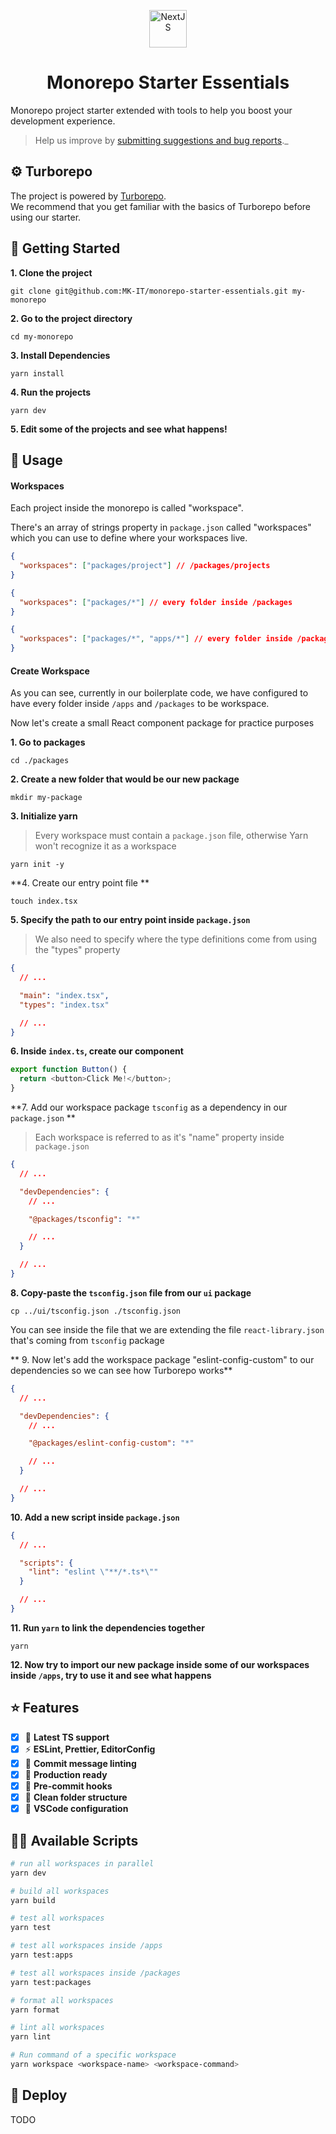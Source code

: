 <p align="center">
  <a href="https://nextjs.org">
    <img alt="NextJS" src="https://camo.githubusercontent.com/92ec9eb7eeab7db4f5919e3205918918c42e6772562afb4112a2909c1aaaa875/68747470733a2f2f6173736574732e76657263656c2e636f6d2f696d6167652f75706c6f61642f76313630373535343338352f7265706f7369746f726965732f6e6578742d6a732f6e6578742d6c6f676f2e706e67" width="60" />
  </a>
</p>
<h1 align="center">
  Monorepo Starter Essentials
</h1>

Monorepo project starter extended with tools to help you boost your development experience.

> Help us improve by [submitting suggestions and bug reports](https://github.com/MK-IT/nextjs-starter-essentials/issues).\_

## ⚙ Turborepo

The project is powered by [Turborepo](https://turbo.build/repo).  
We recommend that you get familiar with the basics of Turborepo before using our starter.

## 🚀 Getting Started

**1. Clone the project**

```
git clone git@github.com:MK-IT/monorepo-starter-essentials.git my-monorepo
```

**2. Go to the project directory**

```
cd my-monorepo
```

**3. Install Dependencies**

```
yarn install
```

**4. Run the projects**

```
yarn dev
```

**5. Edit some of the projects and see what happens!**

## 🔨 Usage

#### Workspaces

Each project inside the monorepo is called "workspace".

There's an array of strings property in `package.json` called "workspaces" which you can use to define where your workspaces live.

```json
{
  "workspaces": ["packages/project"] // /packages/projects
}
```

```json
{
  "workspaces": ["packages/*"] // every folder inside /packages
}
```

```json
{
  "workspaces": ["packages/*", "apps/*"] // every folder inside /packages and /apps
}
```

#### Create Workspace

As you can see, currently in our boilerplate code, we have configured to have every folder inside `/apps` and `/packages` to be workspace.

Now let's create a small React component package for practice purposes

**1. Go to packages**

```
cd ./packages
```

**2. Create a new folder that would be our new package**

```
mkdir my-package
```

**3. Initialize yarn**

> Every workspace must contain a `package.json` file, otherwise Yarn won't recognize it as a workspace

```
yarn init -y
```

**4. Create our entry point file **

```
touch index.tsx
```

**5. Specify the path to our entry point inside `package.json`**

> We also need to specify where the type definitions come from using the "types" property

```json
{
  // ...

  "main": "index.tsx",
  "types": "index.tsx"

  // ...
}
```

**6. Inside `index.ts`, create our component**

```ts
export function Button() {
  return <button>Click Me!</button>;
}
```

**7. Add our workspace package `tsconfig` as a dependency in our `package.json` **

> Each workspace is referred to as it's "name" property inside `package.json`

```json
{
  // ...

  "devDependencies": {
    // ...

    "@packages/tsconfig": "*"

    // ...
  }

  // ...
}
```

**8. Copy-paste the `tsconfig.json` file from our `ui` package**

```
cp ../ui/tsconfig.json ./tsconfig.json
```

You can see inside the file that we are extending the file `react-library.json` that's coming from `tsconfig` package

** 9. Now let's add the workspace package "eslint-config-custom" to our dependencies so we can see how Turborepo works**

```json
{
  // ...

  "devDependencies": {
    // ...

    "@packages/eslint-config-custom": "*"

    // ...
  }

  // ...
}
```

**10. Add a new script inside `package.json`**

```json
{
  // ...

  "scripts": {
    "lint": "eslint \"**/*.ts*\""
  }

  // ...
}
```

**11. Run `yarn` to link the dependencies together**

```
yarn
```

**12. Now try to import our new package inside some of our workspaces inside `/apps`, try to use it and see what happens**

## ⭐ Features

- [x] 💪 **Latest TS support**
- [x] ⚡️ **ESLint, Prettier, EditorConfig**
- [x] 🤝 **Commit message linting**
- [x] 🚀 **Production ready**
- [x] 🚦 **Pre-commit hooks**
- [x] 📂 **Clean folder structure**
- [x] 🐛 **VSCode configuration**

## 👷‍♂️ Available Scripts

```bash
# run all workspaces in parallel
yarn dev

# build all workspaces
yarn build

# test all workspaces
yarn test

# test all workspaces inside /apps
yarn test:apps

# test all workspaces inside /packages
yarn test:packages

# format all workspaces
yarn format

# lint all workspaces
yarn lint

# Run command of a specific workspace
yarn workspace <workspace-name> <workspace-command>
```

## 💫 Deploy

TODO

